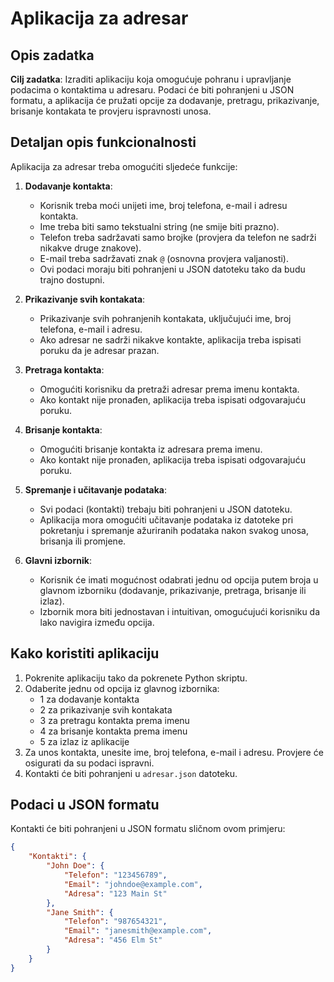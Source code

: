 # Aplikacija za adresar

## Opis zadatka

**Cilj zadatka**: Izraditi aplikaciju koja omogućuje pohranu i upravljanje podacima o kontaktima u adresaru. Podaci će biti pohranjeni u JSON formatu, a aplikacija će pružati opcije za dodavanje, pretragu, prikazivanje, brisanje kontakata te provjeru ispravnosti unosa.

## Detaljan opis funkcionalnosti

Aplikacija za adresar treba omogućiti sljedeće funkcije:

1. **Dodavanje kontakta**: 
   - Korisnik treba moći unijeti ime, broj telefona, e-mail i adresu kontakta.
   - Ime treba biti samo tekstualni string (ne smije biti prazno).
   - Telefon treba sadržavati samo brojke (provjera da telefon ne sadrži nikakve druge znakove).
   - E-mail treba sadržavati znak `@` (osnovna provjera valjanosti).
   - Ovi podaci moraju biti pohranjeni u JSON datoteku tako da budu trajno dostupni.

2. **Prikazivanje svih kontakata**: 
   - Prikazivanje svih pohranjenih kontakata, uključujući ime, broj telefona, e-mail i adresu.
   - Ako adresar ne sadrži nikakve kontakte, aplikacija treba ispisati poruku da je adresar prazan.

3. **Pretraga kontakta**: 
   - Omogućiti korisniku da pretraži adresar prema imenu kontakta.
   - Ako kontakt nije pronađen, aplikacija treba ispisati odgovarajuću poruku.

4. **Brisanje kontakta**: 
   - Omogućiti brisanje kontakta iz adresara prema imenu.
   - Ako kontakt nije pronađen, aplikacija treba ispisati odgovarajuću poruku.

5. **Spremanje i učitavanje podataka**: 
   - Svi podaci (kontakti) trebaju biti pohranjeni u JSON datoteku.
   - Aplikacija mora omogućiti učitavanje podataka iz datoteke pri pokretanju i spremanje ažuriranih podataka nakon svakog unosa, brisanja ili promjene.

6. **Glavni izbornik**: 
   - Korisnik će imati mogućnost odabrati jednu od opcija putem broja u glavnom izborniku (dodavanje, prikazivanje, pretraga, brisanje ili izlaz).
   - Izbornik mora biti jednostavan i intuitivan, omogućujući korisniku da lako navigira između opcija.

## Kako koristiti aplikaciju

1. Pokrenite aplikaciju tako da pokrenete Python skriptu.
2. Odaberite jednu od opcija iz glavnog izbornika:
   - 1 za dodavanje kontakta
   - 2 za prikazivanje svih kontakata
   - 3 za pretragu kontakta prema imenu
   - 4 za brisanje kontakta prema imenu
   - 5 za izlaz iz aplikacije
3. Za unos kontakta, unesite ime, broj telefona, e-mail i adresu. Provjere će osigurati da su podaci ispravni.
4. Kontakti će biti pohranjeni u `adresar.json` datoteku.

## Podaci u JSON formatu

Kontakti će biti pohranjeni u JSON formatu sličnom ovom primjeru:

```json
{
    "Kontakti": {
        "John Doe": {
            "Telefon": "123456789",
            "Email": "johndoe@example.com",
            "Adresa": "123 Main St"
        },
        "Jane Smith": {
            "Telefon": "987654321",
            "Email": "janesmith@example.com",
            "Adresa": "456 Elm St"
        }
    }
}
